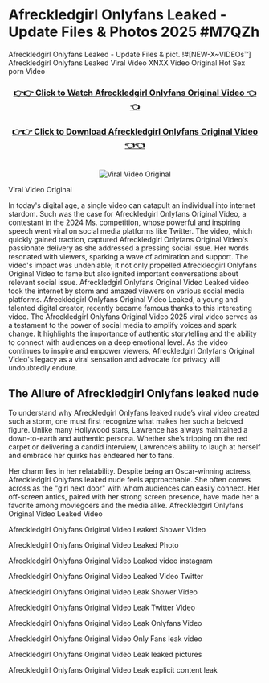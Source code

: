# Afreckledgirl Onlyfans Leaked - Update Files & Photos 2025 #M7QZh

Afreckledgirl Onlyfans Leaked - Update Files & pict. !#[NEW-X~VIDEOs™] Afreckledgirl Onlyfans Leaked Viral Video XNXX Video Original Hot Sex porn Video
<br>
<div align="center">
<h3><a href="https://links2leaks.com?utm_source=afreckledgirl&utm_medium=gitlong" rel="nofollow">👉👉 Click to Watch Afreckledgirl Onlyfans Original Video 👈👈</a></h3>
<h3><a href="https://links2leaks.com?utm_source=afreckledgirl&utm_medium=gitlong" rel="nofollow">👉👉 Click to Download Afreckledgirl Onlyfans Original Video 👈👈</a></h3>
<br>
<a href="https://links2leaks.com?utm_source=afreckledgirl&utm_medium=gitlong" rel="nofollow"><img src="https://i.ibb.co/Gkj2r4b/banner.png" alt="Viral Video Original" style="max-width: 100%; display: inline-block;" data-target="animated-image.originalImage"></a>
</div>

Viral Video Original

In today's digital age, a single video can catapult an individual into internet stardom. Such was the case for Afreckledgirl Onlyfans Original Video, a contestant in the 2024 Ms. competition, whose powerful and inspiring speech went viral on social media platforms like Twitter.
The video, which quickly gained traction, captured Afreckledgirl Onlyfans Original Video's passionate delivery as she addressed a pressing social issue. Her words resonated with viewers, sparking a wave of admiration and support. The video's impact was undeniable; it not only propelled Afreckledgirl Onlyfans Original Video to fame but also ignited important conversations about relevant social issue.
Afreckledgirl Onlyfans Original Video Leaked video took the internet by storm and amazed viewers on various social media platforms. Afreckledgirl Onlyfans Original Video Leaked, a young and talented digital creator, recently became famous thanks to this interesting video.
The Afreckledgirl Onlyfans Original Video 2025 viral video serves as a testament to the power of social media to amplify voices and spark change. It highlights the importance of authentic storytelling and the ability to connect with audiences on a deep emotional level. As the video continues to inspire and empower viewers, Afreckledgirl Onlyfans Original Video's legacy as a viral sensation and advocate for privacy will undoubtedly endure.

<h2>The Allure of Afreckledgirl Onlyfans leaked nude</h2>


To understand why Afreckledgirl Onlyfans leaked nude’s viral video created such a storm, one must first recognize what makes her such a beloved figure. Unlike many Hollywood stars, Lawrence has always maintained a down-to-earth and authentic persona. Whether she’s tripping on the red carpet or delivering a candid interview, Lawrence’s ability to laugh at herself and embrace her quirks has endeared her to fans.

Her charm lies in her relatability. Despite being an Oscar-winning actress, Afreckledgirl Onlyfans leaked nude feels approachable. She often comes across as the "girl next door" with whom audiences can easily connect. Her off-screen antics, paired with her strong screen presence, have made her a favorite among moviegoers and the media alike.
Afreckledgirl Onlyfans Original Video Leaked Video

Afreckledgirl Onlyfans Original Video Leaked Shower Video

Afreckledgirl Onlyfans Original Video Leaked Photo

Afreckledgirl Onlyfans Original Video Leaked video instagram

Afreckledgirl Onlyfans Original Video Leaked Video Twitter

Afreckledgirl Onlyfans Original Video Leak Shower Video

Afreckledgirl Onlyfans Original Video Leak Twitter Video

Afreckledgirl Onlyfans Original Video Leak Onlyfans Video

Afreckledgirl Onlyfans Original Video Only Fans leak video

Afreckledgirl Onlyfans Original Video Leak leaked pictures

Afreckledgirl Onlyfans Original Video Leak explicit content leak